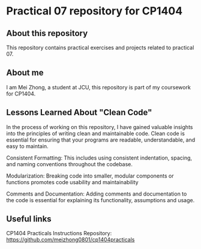 # Practical 07 repository for CP1404
## About this repository
This repository contains practical exercises and projects related to practical 07. 

## About me
I am Mei Zhong, a student at JCU, this repository is part of my coursework for CP1404.

## Lessons Learned About "Clean Code"
In the process of working on this repository, I have gained valuable insights into the principles of writing clean 
and maintainable code. Clean code is essential for ensuring that your programs are readable, 
understandable, and easy to maintain. 

Consistent Formatting: 
This includes using consistent indentation, spacing, and naming conventions throughout the codebase.

Modularization: 
Breaking code into smaller, modular components or functions promotes code usability and maintainability

Comments and Documentation: 
Adding comments and documentation to the code is essential for explaining its functionality, assumptions and usage. 

## Useful links
CP1404 Practicals Instructions Repository: https://github.com/meizhong0801/cp1404practicals